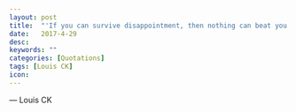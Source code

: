 ```yaml
---
layout: post
title:  "'If you can survive disappointment, then nothing can beat you.'"
date:   2017-4-29
desc:
keywords: ""
categories: [Quotations]
tags: [Louis CK]
icon:
---
```

― Louis CK
